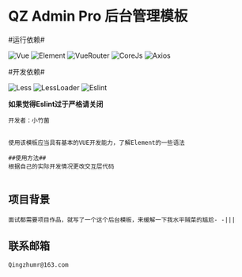# QZ Admin Pro 后台管理模板

#运行依赖#

![Vue](https://img.shields.io/badge/Vue-2.6.11-green)
![Element](https://img.shields.io/badge/Element-2.13.2-green)
![VueRouter](https://img.shields.io/badge/VueRouter-3.4.3-green)
![CoreJs](https://img.shields.io/badge/CoreJs-3.6.5-green)
![Axios](https://img.shields.io/badge/Axios-0.19.2-green)

#开发依赖#

![Less](https://img.shields.io/badge/Less-3.12.2-green)
![LessLoader](https://img.shields.io/badge/LessLoader-6.2.0-green)
![Eslint](https://img.shields.io/badge/Eslint-6.8.0-green)

**如果觉得Eslint过于严格请关闭**

```
开发者：小竹菌


使用该模板应当具有基本的VUE开发能力，了解Element的一些语法

##使用方法##
根据自己的实际开发情况更改交互层代码


```

## 项目背景
```
面试都需要项目作品，就写了一个这个后台模板，来缓解一下我水平贼菜的尴尬- -|||
```

## 联系邮箱
```
Qingzhumr@163.com
```
